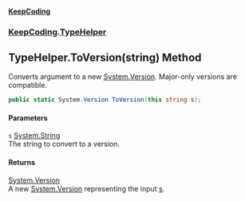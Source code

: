 #### [KeepCoding](index.md 'index')
### [KeepCoding](KeepCoding.md 'KeepCoding').[TypeHelper](TypeHelper.md 'KeepCoding.TypeHelper')
## TypeHelper.ToVersion(string) Method
Converts argument to a new [System.Version](https://docs.microsoft.com/en-us/dotnet/api/System.Version 'System.Version'). Major-only versions are compatible.  
```csharp
public static System.Version ToVersion(this string s);
```
#### Parameters
<a name='KeepCoding.TypeHelper.ToVersion(string).s'></a>
`s` [System.String](https://docs.microsoft.com/en-us/dotnet/api/System.String 'System.String')  
The string to convert to a version.
  
#### Returns
[System.Version](https://docs.microsoft.com/en-us/dotnet/api/System.Version 'System.Version')  
A new [System.Version](https://docs.microsoft.com/en-us/dotnet/api/System.Version 'System.Version') representing the input [s](TypeHelper.ToVersion.PxbPWKC71cxB6lFNHu5umA.md#KeepCoding.TypeHelper.ToVersion(string).s 'KeepCoding.TypeHelper.ToVersion(string).s').

